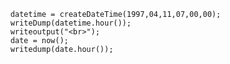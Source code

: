 
```luceescript+trycf
	datetime = createDateTime(1997,04,11,07,00,00);
	writeDump(datetime.hour());
	writeoutput("<br>");
	date = now();
	writedump(date.hour());
```
